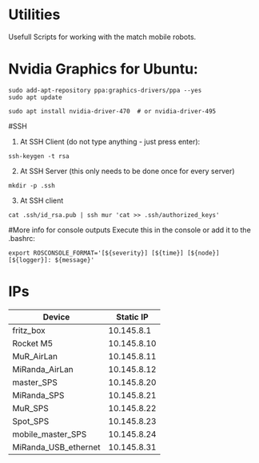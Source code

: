# Utilities
Usefull Scripts for working with the match mobile robots.
# Nvidia Graphics for Ubuntu:

```
sudo add-apt-repository ppa:graphics-drivers/ppa --yes
sudo apt update

sudo apt install nvidia-driver-470  # or nvidia-driver-495
```

#SSH

1. At SSH Client (do not type anything - just press enter):
 ```
ssh-keygen -t rsa
```
2. At SSH Server (this only needs to be done once for every server)
``` 
mkdir -p .ssh 
```

3. At SSH client
``` 
cat .ssh/id_rsa.pub | ssh mur 'cat >> .ssh/authorized_keys'
```
#More info for console outputs
Execute this in the console or add it to the .bashrc:
```
export ROSCONSOLE_FORMAT='[${severity}] [${time}] [${node}] [${logger}]: ${message}'
```

# IPs

| Device  | Static IP |
| ------------- | ------------- |
| fritz_box | 10.145.8.1 |
| Rocket M5  |    10.145.8.10 |
| MuR_AirLan  | 10.145.8.11  |
| MiRanda_AirLan  | 10.145.8.12  |
| master_SPS  | 10.145.8.20  |
| MiRanda_SPS  | 10.145.8.21  |
| MuR_SPS  | 10.145.8.22  |
| Spot_SPS  | 10.145.8.23  |
| mobile_master_SPS  | 10.145.8.24  |
| MiRanda_USB_ethernet  | 10.145.8.31  |

